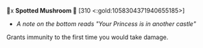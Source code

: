 🧪x **Spotted Mushroom 🍄** [310 <:gold:1058304371940655185>]
- *A note on the bottom reads "Your Princess is in another castle"*

Grants immunity to the first time you would take damage.